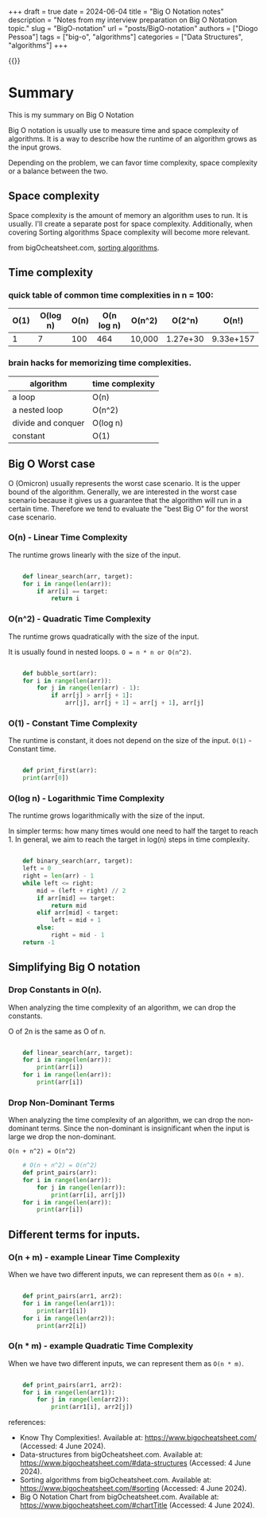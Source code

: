 +++
draft = true
date = 2024-06-04
title = "Big O Notation notes"
description = "Notes from my interview preparation on Big O Notation topic."
slug = "BigO-notation"
url = "posts/BigO-notation"
authors = ["Diogo Pessoa"]
tags = ["big-o", "algorithms"]
categories = ["Data Structures", "algorithms"]
+++

{{<toc>}}

# Summary

This is my summary on Big O Notation

Big O notation is usually use to measure time and space complexity of algorithms. It is
a way to describe how the runtime of an algorithm grows as the input grows.

Depending on the problem, we can favor time complexity, space complexity or a balance
between the two.

## Space complexity

Space complexity is the amount of memory an algorithm uses to run. It is usually. I'll
create a separate post for space complexity. Additionally, when covering Sorting
algorithms Space complexity will become more relevant.

from bigOcheatsheet.com, [sorting algorithms](https://www.bigocheatsheet.com/#sorting).

## Time complexity

### quick table of common time complexities in n = 100:

| O(1) | O(log n) | O(n) | O(n log n) | O(n^2) | O(2^n)   | O(n!)     |
|------|----------|------|------------|--------|----------|-----------|
| 1    | 7        | 100  | 464        | 10,000 | 1.27e+30 | 9.33e+157 |

### brain hacks for memorizing time complexities.

| algorithm          | time complexity | 
|--------------------|-----------------|
| a loop             | O(n)            |
| a nested loop      | O(n^2)          |
| divide and conquer | O(log n)        |
| constant           | O(1)            |

## Big O Worst case

O (Omicron) usually represents the worst case scenario. It is the upper bound of the
algorithm.
Generally, we are interested in the worst case scenario because it gives us a guarantee
that the algorithm will run in a certain time. Therefore we tend to evaluate the "best
Big O" for the worst case scenario.

### O(n) - Linear Time Complexity

The runtime grows linearly with the size of the input.

```python

    def linear_search(arr, target):
    for i in range(len(arr)):
        if arr[i] == target:
            return i
```

### O(n^2) - Quadratic Time Complexity

The runtime grows quadratically with the size of the input.

It is usually found in nested loops. `O = n * n or O(n^2)`.

```python

    def bubble_sort(arr):
    for i in range(len(arr)):
        for j in range(len(arr) - 1):
            if arr[j] > arr[j + 1]:
                arr[j], arr[j + 1] = arr[j + 1], arr[j]
```

### O(1) - Constant Time Complexity

The runtime is constant, it does not depend on the size of the input. `O(1)` - Constant
time.

```python

    def print_first(arr):
    print(arr[0])
```

### O(log n) - Logarithmic Time Complexity

The runtime grows logarithmically with the size of the input.

In simpler terms: how many times would one need to half the target to reach 1. In
general, we aim to reach the target in log(n) steps in time complexity.

```python

    def binary_search(arr, target):
    left = 0
    right = len(arr) - 1
    while left <= right:
        mid = (left + right) // 2
        if arr[mid] == target:
            return mid
        elif arr[mid] < target:
            left = mid + 1
        else:
            right = mid - 1
    return -1
```

## Simplifying Big O notation

### Drop Constants in O(n).

When analyzing the time complexity of an algorithm, we can drop the constants.

O of 2n is the same as O of n.

```python

    def linear_search(arr, target):
    for i in range(len(arr)):
        print(arr[i])
    for i in range(len(arr)):
        print(arr[i])
```

### Drop Non-Dominant Terms

When analyzing the time complexity of an algorithm, we can drop the non-dominant terms.
Since the non-dominant is insignificant when the input is large we drop the
non-dominant.

`O(n + n^2) = O(n^2)`

```python
    # O(n + n^2) = O(n^2)
    def print_pairs(arr):
    for i in range(len(arr)):
        for j in range(len(arr)):
            print(arr[i], arr[j])
    for i in range(len(arr)):
        print(arr[i])
```

## Different terms for inputs.

### O(n + m) - example Linear Time Complexity

When we have two different inputs, we can represent them as `O(n + m)`.

```python

    def print_pairs(arr1, arr2):
    for i in range(len(arr1)):
        print(arr1[i])
    for i in range(len(arr2)):
        print(arr2[i])
```

### O(n * m) - example Quadratic Time Complexity

When we have two different inputs, we can represent them as `O(n * m)`.

```python

    def print_pairs(arr1, arr2):
    for i in range(len(arr1)):
        for j in range(len(arr2)):
            print(arr1[i], arr2[j])
```

references:

* Know Thy Complexities!. Available at: https://www.bigocheatsheet.com/ (Accessed: 4
  June 2024).
* Data-structures from bigOcheatsheet.com. Available at:
  https://www.bigocheatsheet.com/#data-structures (Accessed: 4 June 2024).
* Sorting algorithms from bigOcheatsheet.com. Available at:
  https://www.bigocheatsheet.com/#sorting (Accessed: 4 June 2024).
* Big O Notation Chart from bigOcheatsheet.com. Available at:
  https://www.bigocheatsheet.com/#chartTitle (Accessed: 4 June 2024).

